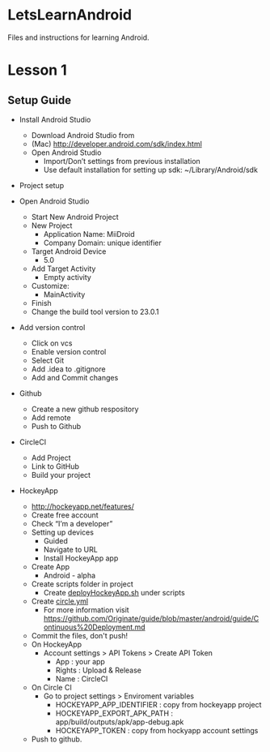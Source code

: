 # LetsLearnAndroid
Files and instructions for learning Android.

# Lesson 1
## Setup Guide

- Install Android Studio
  - Download Android Studio from 
  - (Mac) http://developer.android.com/sdk/index.html
  - Open Android Studio
       - Import/Don’t settings from previous installation 
       - Use default installation for setting up sdk: ~/Library/Android/sdk
- Project setup
- Open Android Studio
  - Start New Android Project
  - New Project
    - Application Name: MiiDroid
    - Company Domain: unique identifier
  - Target Android Device
    - 5.0
  - Add Target Activity
    - Empty activity
  - Customize:
    - MainActivity
  - Finish
  - Change the build tool version to 23.0.1

- Add version control
    - Click on vcs
    - Enable version control
    - Select Git
    - Add .idea to .gitignore
    - Add and Commit changes
- Github
    - Create a new github respository
    - Add remote 
    - Push to Github
- CircleCI
  - Add Project
  - Link to GitHub
  - Build your project
- HockeyApp
  - http://hockeyapp.net/features/
  - Create free account
  - Check “I’m a developer”
  - Setting up devices
    - Guided
    - Navigate to URL
    - Install HockeyApp app
  - Create App
    - Android - alpha
  - Create scripts folder in project
    - Create [deployHockeyApp.sh](https://github.com/AndroidGlass/LetsLearnAndroid/blob/master/scripts/deployHockeyApp.sh) under scripts
  - Create [circle.yml](https://github.com/AndroidGlass/LetsLearnAndroid/blob/master/circle.yml)
    - For more information visit https://github.com/Originate/guide/blob/master/android/guide/Continuous%20Deployment.md
  - Commit the files, don't push!
  - On HockeyApp
    - Account settings > API Tokens > Create API Token
      - App : your app
      - Rights : Upload & Release
      - Name : CircleCI
  - On Circle CI 
    - Go to project settings > Enviroment variables
      - HOCKEYAPP_APP_IDENTIFIER : copy from hockeyapp project
      - HOCKEYAPP_EXPORT_APK_PATH : app/build/outputs/apk/app-debug.apk
      - HOCKEYAPP_TOKEN : copy from hockyapp account settings
  - Push to github.
